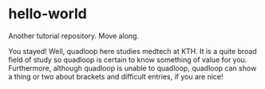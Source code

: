 # hello-world

Another tutorial repository. Move along. 

You stayed! Well, quadloop here studies medtech at KTH. It is a quite broad field of study so quadloop is certain to know something of value for you. Furthermore, although quadloop is unable to quadloop, quadloop can show a thing or two about brackets and difficult entries, if you are nice!  
